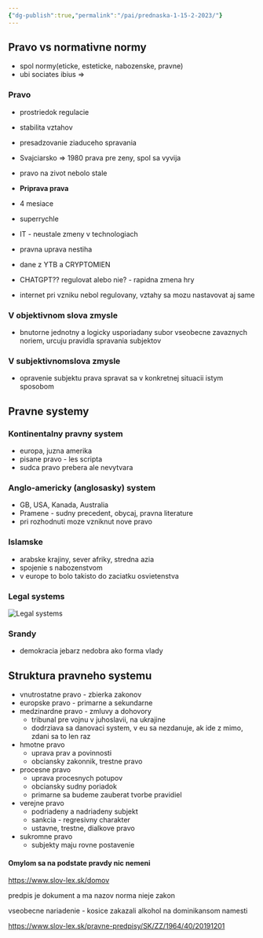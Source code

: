 ```yaml
---
{"dg-publish":true,"permalink":"/pai/prednaska-1-15-2-2023/"}
---
```


## Pravo vs normativne normy
- spol normy(eticke, esteticke, nabozenske, pravne)
- ubi sociates ibius => 
### Pravo
- prostriedok regulacie
- stabilita vztahov
- presadzovanie ziaduceho spravania
- Svajciarsko => 1980 prava pre zeny, spol sa vyvija
- pravo na zivot nebolo stale

- **Priprava prava**
- 4 mesiace
- superrychle
- IT - neustale zmeny v technologiach
- pravna uprava nestiha
- dane z YTB a CRYPTOMIEN
- CHATGPT?? regulovat alebo nie? - rapidna zmena hry
- internet pri vzniku nebol regulovany, vztahy sa mozu nastavovat aj same

### V objektivnom slova zmysle
- bnutorne jednotny a logicky usporiadany subor vseobecne zavaznych noriem, urcuju pravidla spravania subjektov
### V subjektivnomslova zmysle
- opravenie subjektu prava spravat sa v konkretnej situacii istym sposobom

## Pravne systemy

### Kontinentalny pravny system
- europa, juzna amerika
- pisane pravo - les scripta
- sudca pravo prebera ale nevytvara 
### Anglo-americky (anglosasky) system
- GB, USA, Kanada, Australia
- Pramene - sudny precedent, obycaj, pravna literature
- pri rozhodnuti moze vzniknut nove pravo
### Islamske
- arabske krajiny, sever afriky, stredna azia
- spojenie s nabozenstvom
- v europe to bolo takisto do zaciatku osvietenstva
### Legal systems
![Legal systems](/img/user/PAI/assets/legal_systems.png)

### Srandy
- demokracia jebarz nedobra ako forma vlady
## Struktura pravneho systemu

- vnutrostatne pravo - zbierka zakonov
- europske pravo - primarne a sekundarne
- medzinardne pravo - zmluvy a dohovory
	- tribunal pre vojnu v juhoslavii, na ukrajine
	- dodrziava sa danovaci system, v eu sa nezdanuje, ak ide z mimo, zdani sa to len raz
- hmotne pravo
	- uprava prav a povinnosti
	- obciansky zakonnik, trestne pravo
- procesne pravo
	- uprava procesnych potupov
	- obciansky sudny poriadok
	- primarne sa budeme zauberat tvorbe pravidiel
- verejne pravo
	- podriadeny a nadriadeny subjekt
	- sankcia - regresivny charakter
	- ustavne, trestne, dialkove pravo
- sukromne pravo
	- subjekty maju rovne postavenie

#### Omylom sa na podstate pravdy nic nemeni

https://www.slov-lex.sk/domov

predpis je dokument a ma nazov
norma nieje zakon

vseobecne nariadenie - kosice zakazali alkohol na dominikansom namesti

https://www.slov-lex.sk/pravne-predpisy/SK/ZZ/1964/40/20191201

